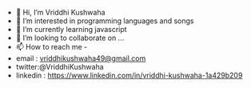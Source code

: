 - 👋 Hi, I’m Vriddhi Kushwaha
- 👀 I’m interested in programming languages and songs
- 🌱 I’m currently learning javascript
- 💞️ I’m looking to collaborate on ...
- 📫 How to reach me - 
- email : vriddhikushwaha49@gmail.com
- twitter:@VriddhiKushwaha
- linkedin : https://www.linkedin.com/in/vriddhi-kushwaha-1a429b209

<!---
vriddhi-kushwaha25/vriddhi-kushwaha25 is a ✨ special ✨ repository because its `README.md` (this file) appears on your GitHub profile.
You can click the Preview link to take a look at your changes.
--->
